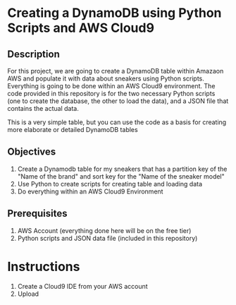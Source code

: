 # Creating a DynamoDB using Python Scripts and AWS Cloud9

## Description

For this project, we are going to create a DynamoDB table within Amazaon AWS and populate it with data about sneakers using Python scripts. Everything is going to be done within an AWS Cloud9 environment. The code provided in this repository is for the two necessary Python scripts (one to create the database, the other to load the data), and a JSON file that contains the actual data.

This is a very simple table, but you can use the code as a basis for creating more elaborate or detailed DynamoDB tables

## Objectives

1. Create a Dynamodb table for my sneakers that has a partition key of the "Name of the brand" 
and sort key for the "Name of the sneaker model"
2. Use Python to create scripts for creating table and loading data
3. Do everything within an AWS Cloud9 Environment

## Prerequisites

1. AWS Account (everything done here will be on the free tier)
2. Python scripts and JSON data file (included in this repository)

# Instructions

1. Create a Cloud9 IDE from your AWS account
2. Upload 
